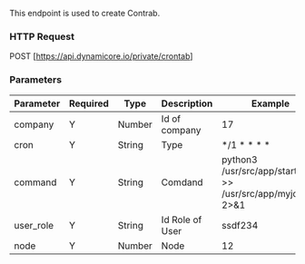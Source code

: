 This endpoint is used to create Contrab.
### HTTP Request

POST [https://api.dynamicore.io/private/crontab]

### Parameters

| Parameter | Required | Type | Description | Example |
| --------- | --------- | --------- | --------- |--------- |
| company | Y | Number | Id of company | 17 |
| cron | Y | String | Type | */1 * * * * |
| command | Y | String | Comdand | python3 /usr/src/app/start.py >> /usr/src/app/myjob.log 2>&1 |
| user_role | Y | String | Id Role of User | ssdf234 |
| node | Y | Number | Node | 12 |